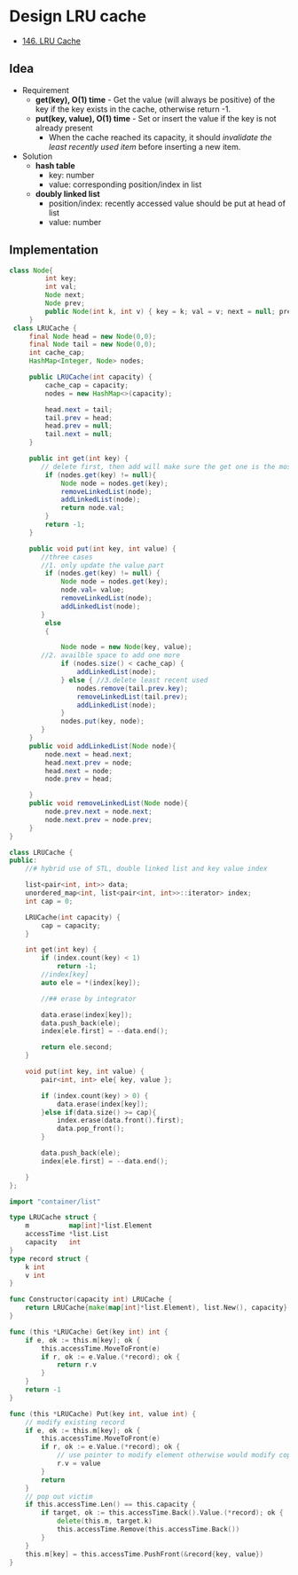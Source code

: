 # Design LRU cache

* [146. LRU Cache](https://leetcode-cn.com/problems/lru-cache/)

## Idea

* Requirement
  * **get(key), O(1) time** - Get the value (will always be positive) of the key if the key exists in the cache, otherwise return -1.
  * **put(key, value), O(1) time** - Set or insert the value if the key is not already present
    * When the cache reached its capacity, it should *invalidate the least recently used item* before inserting a new item.
* Solution
  * **hash table**
    * key: number
    * value: corresponding position/index in list
  * **doubly linked list**
    * position/index: recently accessed value should be put at head of list
    * value: number

## Implementation

```java
class Node{
         int key;
         int val;
         Node next;
         Node prev;
         public Node(int k, int v) { key = k; val = v; next = null; prev = null; }
     }
 class LRUCache {
     final Node head = new Node(0,0);
     final Node tail = new Node(0,0);
     int cache_cap;
     HashMap<Integer, Node> nodes;

     public LRUCache(int capacity) {
         cache_cap = capacity;
         nodes = new HashMap<>(capacity);

         head.next = tail;
         tail.prev = head;
         head.prev = null;
         tail.next = null;
     }

     public int get(int key) {
        // delete first, then add will make sure the get one is the most recent visited element
         if (nodes.get(key) != null){
             Node node = nodes.get(key);
             removeLinkedList(node);
             addLinkedList(node);
             return node.val;
         }
         return -1;
     }

     public void put(int key, int value) {
 		//three cases
 		//1. only update the value part
         if (nodes.get(key) != null) {
             Node node = nodes.get(key);
             node.val= value;
             removeLinkedList(node);
             addLinkedList(node);
 	    }
         else
         {

             Node node = new Node(key, value);
 		//2. availble space to add one more
             if (nodes.size() < cache_cap) {
                 addLinkedList(node);
             } else { //3.delete least recent used
                 nodes.remove(tail.prev.key);
                 removeLinkedList(tail.prev);
                 addLinkedList(node);
             }
             nodes.put(key, node);
 	    }
     }
     public void addLinkedList(Node node){
         node.next = head.next;
         head.next.prev = node;
         head.next = node;
         node.prev = head;

     }
     public void removeLinkedList(Node node){
         node.prev.next = node.next;
         node.next.prev = node.prev;
     }
}
```

```cpp
class LRUCache {
public:
    //# hybrid use of STL, double linked list and key value index

    list<pair<int, int>> data;
    unordered_map<int, list<pair<int, int>>::iterator> index;
    int cap = 0;

    LRUCache(int capacity) {
        cap = capacity;
    }

    int get(int key) {
        if (index.count(key) < 1)
            return -1;
        //index[key]
        auto ele = *(index[key]);

        //## erase by integrator 

        data.erase(index[key]);
        data.push_back(ele);
        index[ele.first] = --data.end();

        return ele.second;
    }

    void put(int key, int value) {
        pair<int, int> ele{ key, value };

        if (index.count(key) > 0) {
            data.erase(index[key]);
        }else if(data.size() >= cap){
            index.erase(data.front().first);
            data.pop_front();
        }

        data.push_back(ele);
        index[ele.first] = --data.end();

    }
};
```

```go
import "container/list"

type LRUCache struct {
    m          map[int]*list.Element
    accessTime *list.List
    capacity   int
}
type record struct {
    k int
    v int
}

func Constructor(capacity int) LRUCache {
    return LRUCache{make(map[int]*list.Element), list.New(), capacity}
}

func (this *LRUCache) Get(key int) int {
    if e, ok := this.m[key]; ok {
        this.accessTime.MoveToFront(e)
        if r, ok := e.Value.(*record); ok {
            return r.v
        }
    }
    return -1
}

func (this *LRUCache) Put(key int, value int) {
    // modify existing record
    if e, ok := this.m[key]; ok {
        this.accessTime.MoveToFront(e)
        if r, ok := e.Value.(*record); ok {
            // use pointer to modify element otherwise would modify copied element
            r.v = value
        }
        return
    }
    // pop out victim
    if this.accessTime.Len() == this.capacity {
        if target, ok := this.accessTime.Back().Value.(*record); ok {
            delete(this.m, target.k)
            this.accessTime.Remove(this.accessTime.Back())
        }
    }
    this.m[key] = this.accessTime.PushFront(&record{key, value})
}
```
